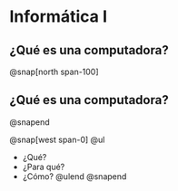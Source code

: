 # Informática I
¿Qué es una computadora?
---
@snap[north span-100]
## ¿Qué es una computadora?
@snapend

@snap[west span-0]
@ul
 - ¿Qué?
 - ¿Para qué?
 - ¿Cómo?
@ulend
@snapend